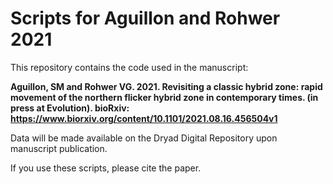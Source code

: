 # Scripts for Aguillon and Rohwer 2021


This repository contains the code used in the manuscript:

**Aguillon, SM and Rohwer VG. 2021. Revisiting a classic hybrid zone: rapid movement of the northern flicker hybrid zone in contemporary times. (in press at Evolution). bioRxiv: https://www.biorxiv.org/content/10.1101/2021.08.16.456504v1**

Data will be made available on the Dryad Digital Repository upon manuscript publication.

If you use these scripts, please cite the paper. 
